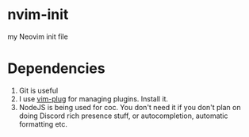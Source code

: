 # nvim-init
my Neovim init file
# Dependencies
1. Git is useful
2. I use [vim-plug](https://github.com/junegunn/vim-plug) for managing plugins. Install it.
3. NodeJS is being used for coc. You don't need it if you don't plan on doing Discord rich presence stuff, or autocompletion, automatic formatting etc.
